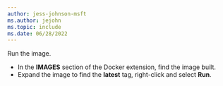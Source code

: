 ```yaml
---
author: jess-johnson-msft
ms.author: jejohn
ms.topic: include
ms.date: 06/28/2022
---
```


Run the image.

* In the **IMAGES** section of the Docker extension, find the image built.
* Expand the image to find the **latest** tag, right-click and select **Run**.
